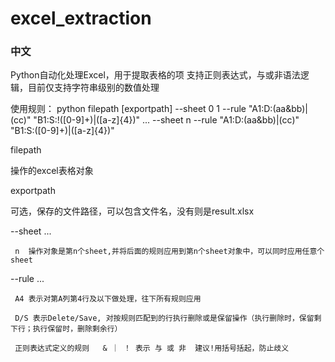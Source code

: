 # excel_extraction
### 中文
Python自动化处理Excel，用于提取表格的项
支持正则表达式，与或非语法逻辑，目前仅支持字符串级别的数值处理

使用规则：
python filepath [exportpath] --sheet 0 1 --rule "A1:D:(aa&bb)|(cc)"  "B1:S:!([0-9]+)|([a-z]{4})" ... --sheet n  --rule "A1:D:(aa&bb)|(cc)"  "B1:S:([0-9]+)|([a-z]{4})"

filepath

   操作的excel表格对象

exportpath

   可选，保存的文件路径，可以包含文件名，没有则是result.xlsx

 --sheet ...

     n  操作对象是第n个sheet,并将后面的规则应用到第n个sheet对象中，可以同时应用任意个sheet

 --rule ...

     A4 表示对第A列第4行及以下做处理，往下所有规则应用
     
     D/S 表示Delete/Save, 对按规则匹配到的行执行删除或是保留操作（执行删除时，保留剩下行；执行保留时，删除剩余行）
     
     正则表达式定义的规则   & ｜ ！ 表示 与 或 非  建议!用括号括起，防止歧义 
